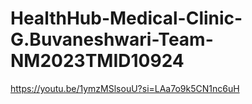 # HealthHub-Medical-Clinic-G.Buvaneshwari-Team-NM2023TMID10924
https://youtu.be/1ymzMSlsouU?si=LAa7o9k5CN1nc6uH
